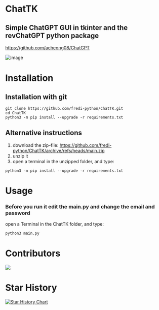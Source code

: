 # ChatTK
## Simple ChatGPT GUI in tkinter and the revChatGPT python package
https://github.com/acheong08/ChatGPT  
  
![image](https://user-images.githubusercontent.com/83492589/224473942-f49af203-78b2-4344-a50e-2a28da61aef1.png)

# Installation
## Installation with git  
```
git clone https://github.com/fredi-python/ChatTK.git
cd ChatTK
python3 -m pip install --upgrade -r requirements.txt
```
## Alternative instructions
1. download the zip-file: https://github.com/fredi-python/ChatTK/archive/refs/heads/main.zip  
2. unzip it  
3. open a terminal in the unzipped folder, and type:
```
python3 -m pip install --upgrade -r requirements.txt
```

# Usage
### Before you run it edit the main.py and change the email and password
open a Terminal in the ChatTK folder, and type:
```
python3 main.py
```
# Contributors

 <a href="https://github.com/fredi-python/ChatTK/graphs/contributors">
  <img src="https://contrib.rocks/image?repo=fredi-python/ChatTK" />
 </a>

# Star History
[![Star History Chart](https://api.star-history.com/svg?repos=fredi-python/ChatTK&type=Date)](https://star-history.com/#fredi-python/ChatTK&Date)



